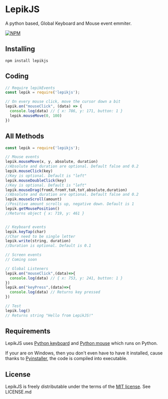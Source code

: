 # LepikJS
A python based, Global Keyboard and Mouse event emmiter.

[![NPM](https://nodei.co/npm-dl/lepikjs.png)](https://www.npmjs.com/package/lepikjs)


## Installing

    npm install lepikjs

## Coding

```javascript
// Require lepikEvents
const lepik = require('lepikjs');

// On every mouse click, move the cursor down a bit
lepik.on("mouseClick", (data) => {
  console.log(data) // { x: 786, y: 171, button: 1 }
  lepik.mouseMove(0, 100)
})

```

## All Methods

```javascript
const lepik = require('lepikjs');

// Mouse events
lepik.mouseMove(x, y, absolute, duration)
//Absolute and duration are optional. Default false and 0.2
lepik.mouseClick(key)
//Key is optional. Default is "left"
lepik.mouseDoubleClick(key)
//Key is optional. Default is "left"
lepik.mouseDrag(fromX,fromY,toX,toY,absolute,duration)
//Absolute and duration are optional. Default false and 0.2
lepik.mouseScroll(amount)
//Positive amount scrolls up, negative down. Default is 1
lepik.getMousePosition()
//Returns object { x: 719, y: 461 }


// Keyboard events
lepik.keyTap(char)
//Char need to be single letter
lepik.write(string, duration)
//Duration is optional. Default is 0.1

// Screen events
// Coming soon

// Global Listeners
lepik.on("mouseClick",(data)=>{
  console.log(data) // { x: 753, y: 241, button: 1 }
})
lepik.on("keyPress",(data)=>{
  console.log(data) // Returns key pressed
})

// Test
lepik.log()
// Returns string "Hello from LepikJS!"

```

## Requirements

LepikJS uses [Python keyboard](https://github.com/boppreh/keyboard) and [Python mouse](https://github.com/boppreh/mouse) which runs on Python. 

If your are on Windows, then you don't even have to have it installed, cause thanks to [Pyinstaller](https://github.com/pyinstaller/pyinstaller), the code is compiled into executable.



## License
LepikJS is freely distributable under the terms of the [MIT license](http://opensource.org/licenses/MIT). 
See LICENSE.md